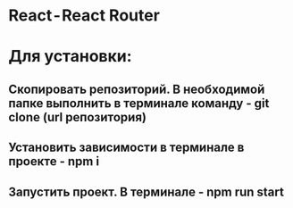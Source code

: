 # React - React Router

# Для установки:
## Скопировать репозиторий. В необходимой папке выполнить в терминале команду - git clone (url репозитория)
## Установить зависимости в терминале в проекте - npm i
## Запустить проект. В терминале - npm run start 
